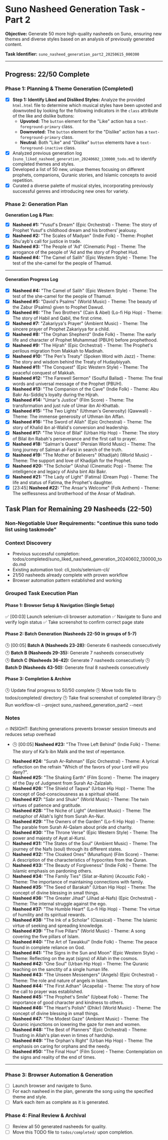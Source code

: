 # Suno Nasheed Generation Task - Part 2

**Objective:** Generate 50 more high-quality nasheeds on Suno, ensuring new themes and diverse styles based on an analysis of previously generated content.

**Task Identifier:** `suno_nasheed_generation_part2_20250615_000300`

---
## Progress: 22/50 Complete

### Phase 1: Planning & Theme Generation (Completed)
- [X] **Step 1: Identify Liked and Disliked Styles:** Analyze the provided `html.html` file to determine which musical styles have been upvoted and downvoted by looking for the following indicators in the `class` attribute of the like and dislike buttons:
  - **Upvoted:** The `button` element for the "Like" action has a `text-foreground-primary` class.
  - **Downvoted:** The `button` element for the "Dislike" action has a `text-foreground-primary` class.
  - **Neutral:** Both "Like" and "Dislike" `button` elements have a `text-foreground-inactive` class.
- [X] Analyzed previous generation log (`suno_liked_nasheed_generation_20240602_130000_todo.md`) to identify completed themes and styles.
- [X] Developed a list of 50 new, unique themes focusing on different prophets, companions, Quranic stories, and Islamic concepts to avoid repetition.
- [X] Curated a diverse palette of musical styles, incorporating previously successful genres and introducing new ones for variety.

### Phase 2: Generation Plan

**Generation Log & Plan:**

- [X] **Nasheed #1:** "Yusuf's Dream" (Epic Orchestral) - Theme: The story of Prophet Yusuf's childhood dream and his brothers' jealousy.
- [X] **Nasheed #2:** "The Scales of Madyan" (Indie Folk) - Theme: Prophet Shu'ayb's call for justice in trade.
- [X] **Nasheed #3:** "The People of 'Ad" (Cinematic Pop) - Theme: The arrogance of the people of 'Ad and the story of Prophet Hud.
- [X] **Nasheed #4:** "The Camel of Salih" (Epic Western Style) - Theme: The test of the she-camel for the people of Thamud.

---

#### Generation Progress Log

- [X] **Nasheed #4:** "The Camel of Salih" (Epic Western Style) - Theme: The test of the she-camel for the people of Thamud.
- [X] **Nasheed #5:** "David's Psalms" (World Music) - Theme: The beauty of the Zabur (Psalms) given to Prophet Dawud.
- [X] **Nasheed #6:** "The Two Brothers" (Cain & Abel) (Lo-fi Hip Hop) - Theme: The story of Habil and Qabil, the first crime.
- [X] **Nasheed #7:** "Zakariyya's Prayer" (Ambient Music) - Theme: The sincere prayer of Prophet Zakariyya for a child.
- [X] **Nasheed #8:** "The Orphan Shepherd" (Indie Folk) - Theme: The early life and character of Prophet Muhammad (PBUH) before prophethood.
- [X] **Nasheed #9:** "The Hijrah" (Epic Orchestral) - Theme: The Prophet's perilous migration from Makkah to Madinah.
- [X] **Nasheed #10:** "The Pen's Treaty" (Spoken Word with Jazz) - Theme: The story and wisdom behind the Treaty of Hudaybiyyah.
- [X] **Nasheed #11:** "The Conquest" (Epic Western Style) - Theme: The peaceful conquest of Makkah.
- [X] **Nasheed #12:** "The Farewell Sermon" (Soulful Ballad) - Theme: The final words and universal message of the Prophet (PBUH).
- [X] **Nasheed #13:** "The Companion of the Cave" (Indie Folk) - Theme: Abu Bakr As-Siddiq's loyalty during the Hijrah.
- [X] **Nasheed #14:** "Umar's Justice" (Film Score) - Theme: The transformation and just rule of Umar ibn Al-Khattab.
- [X] **Nasheed #15:** "The Two Lights" (Uthman's Generosity) (Qawwali) - Theme: The immense generosity of Uthman ibn Affan.
- [X] **Nasheed #16:** "The Sword of Allah" (Epic Orchestral) - Theme: The story of Khalid ibn al-Walid's conversion and leadership.
- [X] **Nasheed #17:** "The Voice of Bilal" (Urban Hip Hop) - Theme: The story of Bilal ibn Rabah's perseverance and the first call to prayer.
- [X] **Nasheed #18:** "Salman's Quest" (Persian World Music) - Theme: The long journey of Salman al-Farsi in search of the truth.
- [X] **Nasheed #19:** "The Mother of Believers" (Khadijah) (World Music) - Theme: The support and love of Khadijah for the Prophet.
- [X] **Nasheed #20:** "The Scholar" (Aisha) (Cinematic Pop) - Theme: The intelligence and legacy of Aisha bint Abi Bakr.
- [X] **Nasheed #21:** "The Lady of Light" (Fatima) (Dream Pop) - Theme: The life and status of Fatima, the Prophet's daughter.
- [X] [23:45] **Nasheed #22:** "The Ansar's Welcome" (Folk Anthem) - Theme: The selflessness and brotherhood of the Ansar of Madinah.

## Task Plan for Remaining 29 Nasheeds (22-50)

### Non-Negotiable User Requirements: "continue this suno todo list using taskmode"

### Context Discovery
- Previous successful completion: todos/completed/suno_liked_nasheed_generation_20240602_130000_todo.md
- Existing automation tool: cli_tools/selenium-cli/ 
- 21/50 nasheeds already complete with proven workflow
- Browser automation pattern established and working

### Grouped Task Execution Plan

#### Phase 1: Browser Setup & Navigation (Single Setup)
✅ [00:03] Launch selenium-cli browser automation
✅ Navigate to Suno and verify login status
✅ Take screenshot to confirm correct page state

#### Phase 2: Batch Generation (Nasheeds 22-50 in groups of 5-7)
🕒 [00:05] **Batch A (Nasheeds 23-28):** Generate 6 nasheeds consecutively
🕒 **Batch B (Nasheeds 29-35):** Generate 7 nasheeds consecutively  
🕒 **Batch C (Nasheeds 36-42):** Generate 7 nasheeds consecutively
🕒 **Batch D (Nasheeds 43-50):** Generate final 8 nasheeds consecutively

#### Phase 3: Completion & Archive
🕒 Update final progress to 50/50 complete
🕒 Move todo file to todos/completed/ directory
🕒 Take final screenshot of completed library
🕒 Run workflow-cli --project suno_nasheed_generation_part2 --next

### Notes
🔥 INSIGHT: Batching generations prevents browser session timeouts and reduces setup overhead
- 🕒 [00:05] **Nasheed #23:** "The Three Left Behind" (Indie Folk) - Theme: The story of Ka'b ibn Malik and the test of repentance.
- [ ] **Nasheed #24:** "Surah Ar-Rahman" (Epic Orchestral) - Theme: A lyrical reflection on the refrain "Which of the favors of your Lord will you deny?".
- [ ] **Nasheed #25:** "The Shaking Earth" (Film Score) - Theme: The imagery of the Day of Judgment from Surah Az-Zalzalah.
- [ ] **Nasheed #26:** "The Shield of Taqwa" (Urban Hip Hop) - Theme: The concept of God-consciousness as a spiritual shield.
- [ ] **Nasheed #27:** "Sabr and Shukr" (World Music) - Theme: The twin virtues of patience and gratitude.
- [ ] **Nasheed #28:** "The Niche of Light" (Ambient Music) - Theme: The metaphor of Allah's light from Surah An-Nur.
- [ ] **Nasheed #29:** "The Owners of the Garden" (Lo-fi Hip Hop) - Theme: The parable from Surah Al-Qalam about pride and charity.
- [ ] **Nasheed #30:** "The Throne Verse" (Epic Western Style) - Theme: The power and majesty of Ayat al-Kursi.
- [ ] **Nasheed #31:** "The States of the Soul" (Ambient Music) - Theme: The journey of the Nafs (soul) through its different states.
- [ ] **Nasheed #32:** "The Cloaked Ones" (Munafiqun) (Film Score) - Theme: A description of the characteristics of hypocrites from the Quran.
- [ ] **Nasheed #33:** "The Beauty of Forgiveness" (Indie Folk) - Theme: The Islamic emphasis on pardoning others.
- [ ] **Nasheed #34:** "The Family Ties" (Silat ar-Rahim) (Acoustic Folk) - Theme: The importance of maintaining connections with family.
- [ ] **Nasheed #35:** "The Seed of Barakah" (Urban Hip Hop) - Theme: The concept of divine blessing in small things.
- [ ] **Nasheed #36:** "The Greater Jihad" (Jihad al-Nafs) (Epic Orchestral) - Theme: The internal struggle against the ego.
- [ ] **Nasheed #37:** "The Humble Heart" (Lo-fi Hip Hop) - Theme: The virtue of humility and its spiritual rewards.
- [ ] **Nasheed #38:** "The Ink of a Scholar" (Classical) - Theme: The Islamic virtue of seeking and spreading knowledge.
- [ ] **Nasheed #39:** "The Five Pillars" (World Music) - Theme: A song covering the five pillars of Islam.
- [ ] **Nasheed #40:** "The Art of Tawakkul" (Indie Folk) - Theme: The peace found in complete reliance on God.
- [ ] **Nasheed #41:** "The Signs in the Sun and Moon" (Epic Western Style) - Theme: Reflecting on the ayat (signs) of Allah in the cosmos.
- [ ] **Nasheed #42:** "One Soul" (Urban Hip Hop) - Theme: The Quranic teaching on the sanctity of a single human life.
- [ ] **Nasheed #43:** "The Unseen Messengers" (Angels) (Epic Orchestral) - Theme: The role and nature of angels in Islam.
- [ ] **Nasheed #44:** "The First Adhan" (Acapella) - Theme: The story of how the call to prayer was established.
- [ ] **Nasheed #45:** "The Prophet's Smile" (Upbeat Folk) - Theme: The importance of good character and kindness to others.
- [ ] **Nasheed #46:** "The Heart's Polish" (Dhikr) (World Music) - Theme: The concept of divine blessing in small things.
- [ ] **Nasheed #47:** "The Modest Gaze" (Ambient Music) - Theme: The Quranic injunctions on lowering the gaze for men and women.
- [ ] **Nasheed #48:** "The Best of Planners" (Epic Orchestral) - Theme: Trusting in Allah's plan even in times of hardship.
- [ ] **Nasheed #49:** "The Orphan's Right" (Urban Hip Hop) - Theme: The emphasis on caring for orphans and the needy.
- [ ] **Nasheed #50:** "The Final Hour" (Film Score) - Theme: Contemplation on the signs and reality of the end of times.

---

### Phase 3: Browser Automation & Generation
- [ ] Launch browser and navigate to Suno.
- [ ] For each nasheed in the plan, generate the song using the specified theme and style.
- [ ] Mark each item as complete as it is generated.

### Phase 4: Final Review & Archival
- [ ] Review all 50 generated nasheeds for quality.
- [ ] Move this TODO file to `todos/completed/` upon completion.
